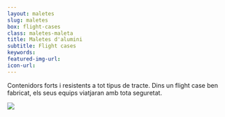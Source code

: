 ```yaml
---
layout: maletes
slug: maletes
box: flight-cases
class: maletes-maleta
title: Maletes d'alumini
subtitle: Flight cases
keywords: 
featured-img-url:
icon-url: 
---
```


Contenidors forts i resistents a tot tipus de tracte. Dins un flight case ben fabricat, els seus equips viatjaran amb tota seguretat.

<p class="text-center"><img src="{{ site.base_url }}/assets/img/01-thumbnail-box-fort-maletes-alumini-flight-cases.jpg"></p>